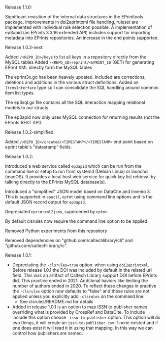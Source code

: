 Release 1.1.0:

Significant revisition of the internal data structures in the
EPrinttools package.  Improvements in doi2eprintxml file handling,
ruleset are implemented with individual rule selection possible.
A implementation of ep3apid (an EPrints 3.3.16 extended API) includes
support for importing metadata into EPrints repositories. An increase
in the end points supported.

Release 1.0.3-next:

Added `/<REPO_ID>/keys` to list all keys in a repository directly from the MySQL tables
Added `/<REPO_ID>/eprint/<EPRINT_ID` (GET) for generating EPrint XML directly form the MySQL tables

The eprint3x.go has been heavely updated. Included are corrections, deletions and additions in the various struct definitions. Added an `ItemsInterface` type so I can consolidate the SQL handling around common item list types.

The ep3sql.go file contains all the SQL interaction mapping relational models to our structs.

The ep3apid now only uses MySQL connection for returning results (not the EPrints REST API).  

Release 1.0.2-simplified:

Added `/<REPO_ID>/created/<TIMESTAMP>/<TIMESTAMP>` end point based on
eprint table's "datestamp" fields.

Release 1.0.2:

Introduced a web service called `ep3apid` which can be run from the
command line or setup to run from systemd (Debian Linux) or 
launchd (macOS). It provides a local host web service for quick
key list retrieval by talking directly to the EPrints MySQL database(s).

Introduced a "simplified" JSON model based on DataCite and Invenio 3.
This is supported in `eputil`, `epfmt` using command line options
and is the default JSON record output for `ep3apid`.

Depreciated `eprintxml2json`, superceded by `epfmt`.

By default clsrules now require the command line option to be applied.

Removed Python experiments from this repository

Removed dependencies on "github.com/caltechlibrary/cli" and
"github.com/caltechlibrary/rc".

Release 1.0.1:

- Depreciating the `-clsrules=true` option. when using `doi2eprintxml`. Before release 1.0.1 the DOI was included by default in the related url field. This was an artifact of Caltech Library support DOI before EPrints did. This practice ended in 2021. Additional haviors like limiting the number of authors ended in 2020.  To reflect these changes in practive the `-clsrules` option now defaults to "false" and these rules are not applied unless you explicitly add `-clsrules` on the command line.
    - See clsrules/README.md for details
- Added in release 1.0.1 is an option to map ISSN to publisher names overriding what is provided by CrossRef and DataCite. To include include this option choose `-issn-to-publisher` option.  This option will do two things, it will create an `issn-to-publisher.csv` if none existed and if one does exist it will read it in using that mapping. In this way we can control how publishers are named.
